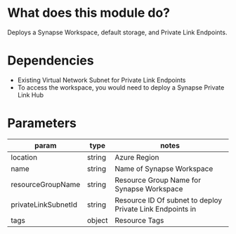 # What does this module do?
Deploys a Synapse Workspace, default storage, and Private Link Endpoints.

# Dependencies
* Existing Virtual Network Subnet for Private Link Endpoints
* To access the workspace, you would need to deploy a Synapse Private Link Hub

# Parameters
param | type | notes
------|------|------
location | string | Azure Region
name | string | Name of Synapse Workspace
resourceGroupName | string | Resource Group Name for Synapse Workspace
privateLinkSubnetId | string | Resource ID Of subnet to deploy Private Link Endpoints in
tags | object | Resource Tags